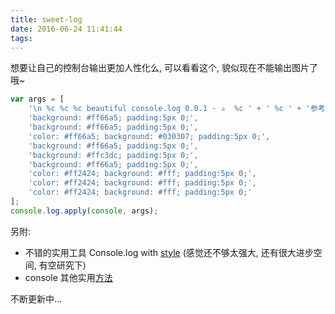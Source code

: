 ```yaml
---
title: sweet-log
date: 2016-06-24 11:41:44
tags:
---
```

想要让自己的控制台输出更加人性化么, 可以看看这个, 貌似现在不能输出图片了哦~
<!--more-->

```js
var args = [
    '\n %c %c %c beautiful console.log 0.0.1 - ✰  %c ' + ' %c ' + '参考 http://jinzhe.net/post/97.html  %c %c ♥%c♥%c♥ \n\n',
    'background: #ff66a5; padding:5px 0;',
    'background: #ff66a5; padding:5px 0;',
    'color: #ff66a5; background: #030307; padding:5px 0;',
    'background: #ff66a5; padding:5px 0;',
    'background: #ffc3dc; padding:5px 0;',
    'background: #ff66a5; padding:5px 0;',
    'color: #ff2424; background: #fff; padding:5px 0;',
    'color: #ff2424; background: #fff; padding:5px 0;',
    'color: #ff2424; background: #fff; padding:5px 0;'
];
console.log.apply(console, args);
```

另附:
- 不错的实用工具 Console.log with [style](https://github.com/adamschwartz/log) (感觉还不够太强大, 还有很大进步空间, 有空研究下)
- console 其他实用[方法](http://javascript.ruanyifeng.com/tool/console.html)

不断更新中...
